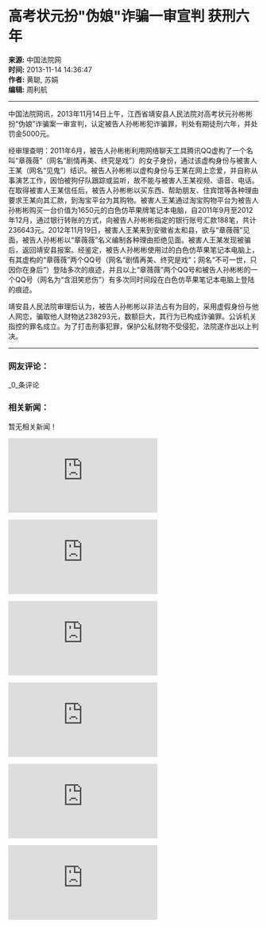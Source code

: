 # 高考状元扮"伪娘"诈骗一审宣判 获刑六年

**来源:** 中国法院网  
**时间:** 2013-11-14 14:36:47  
**作者:** 黄聪, 苏娟  
**编辑:** 周利航  

---

中国法院网讯，2013年11月14日上午，江西省靖安县人民法院对高考状元孙彬彬扮“伪娘”诈骗案一审宣判，认定被告人孙彬彬犯诈骗罪，判处有期徒刑六年，并处罚金5000元。  

经审理查明：2011年6月，被告人孙彬彬利用网络聊天工具腾讯QQ虚构了一个名叫“章薇薇”（网名“剧情再美、终究是戏”）的女子身份，通过该虚构身份与被害人王某（网名“见鬼”）结识。被告人孙彬彬以虚构身份与王某在网上恋爱，并自称从事演艺工作，因怕被狗仔队跟踪或监听，故不能与被害人王某视频、语音、电话。在取得被害人王某信任后，被告人孙彬彬以买东西、帮助朋友、住宾馆等各种理由要求王某向其汇款，到淘宝平台为其购物。被害人王某通过淘宝购物平台为被告人孙彬彬购买一台价值为1650元的白色仿苹果牌笔记本电脑，自2011年9月至2012年12月，通过银行转账的方式，向被告人孙彬彬指定的银行账号汇款188笔，共计236643元。2012年11月19日，被害人王某来到安徽省太和县，欲与“章薇薇”见面，被告人孙彬彬以“章薇薇”名义编制各种理由拒绝见面。被害人王某发现被骗后，返回靖安县报案。经鉴定，被告人孙彬彬使用过的白色仿苹果笔记本电脑上，有其虚构的“章薇薇”两个QQ号（网名“剧情再美、终究是戏”；网名“不可一世，只因你在身后”）登陆多次的痕迹，并且以上“章薇薇”两个QQ号和被告人孙彬彬的一个QQ号（网名为“含泪笑悲伤”）有多次同时间段在白色仿苹果笔记本电脑上登陆的痕迹。  

靖安县人民法院审理后认为，被告人孙彬彬以非法占有为目的，采用虚假身份与他人网恋，骗取他人财物达238293元，数额巨大，其行为已构成诈骗罪。公诉机关指控的罪名成立。为了打击刑事犯罪，保护公私财物不受侵犯，法院遂作出以上判决。

---

### 网友评论：
_0_条评论

### 相关新闻：
暂无相关新闻！

![南昌中院一审开庭审理万某弟故意杀人案](http://file.chinacourt.org/f.php?type=2&id=4245036)

![严春风受贿案一审宣判](http://file.chinacourt.org/f.php?type=2&id=4240364)

![江西首例“套路贷”黑社会性质组织犯罪案宣判](http://file.chinacourt.org/f.php?type=2&id=4233901)

![国家发改委原副主任、国家能源局原局长努尔·白克力受贿案一审开庭](http://file.chinacourt.org/f.php?type=2&id=4205917)

![河北“爱心妈妈”涉恶案一审宣判 李艳霞获刑二十年](http://file.chinacourt.org/f.php?type=2&id=4203804)

![烟台市政府原副市长、公安局原局长聂作坤受贿案一审宣判](http://file.chinacourt.org/f.php?type=2&id=4201530)